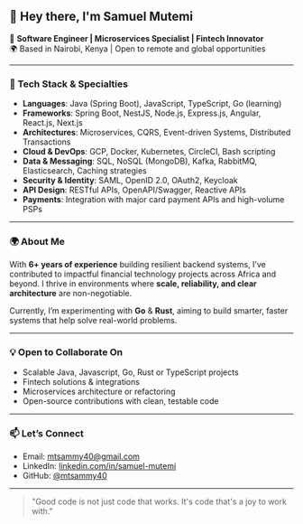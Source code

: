 ## 👋 Hey there, I'm Samuel Mutemi

🎯 **Software Engineer | Microservices Specialist | Fintech Innovator**  
🌍 Based in Nairobi, Kenya | Open to remote and global opportunities

---

### 🔧 Tech Stack & Specialties

- **Languages**: Java (Spring Boot), JavaScript, TypeScript, Go (learning)
- **Frameworks**: Spring Boot, NestJS, Node.js, Express.js, Angular, React.js, Next.js
- **Architectures**: Microservices, CQRS, Event-driven Systems, Distributed Transactions
- **Cloud & DevOps**: GCP, Docker, Kubernetes, CircleCI, Bash scripting
- **Data & Messaging**: SQL, NoSQL (MongoDB), Kafka, RabbitMQ, Elasticsearch, Caching strategies
- **Security & Identity**: SAML, OpenID 2.0, OAuth2, Keycloak
- **API Design**: RESTful APIs, OpenAPI/Swagger, Reactive APIs
- **Payments**: Integration with major card payment APIs and high-volume PSPs

---

### 🌍 About Me

With **6+ years of experience** building resilient backend systems, I’ve contributed to impactful financial technology projects across Africa and beyond. I thrive in environments where **scale, reliability, and clear architecture** are non-negotiable.

Currently, I’m experimenting with **Go** & **Rust**, aiming to build smarter, faster systems that help solve real-world problems.

---

### 💡 Open to Collaborate On

- Scalable Java, Javascript, Go, Rust or TypeScript projects  
- Fintech solutions & integrations  
- Microservices architecture or refactoring  
- Open-source contributions with clean, testable code  

---

### 📫 Let’s Connect

- Email: [mtsammy40@gmail.com](mailto:mtsammy40@gmail.com)  
- LinkedIn: [linkedin.com/in/samuel-mutemi](https://www.linkedin.com/in/samuel-mutemi)  
- GitHub: [@mtsammy40](https://github.com/mtsammy40)  

---

> "Good code is not just code that works. It's code that's a joy to work with."


<!---
mtsammy40/mtsammy40 is a ✨ special ✨ repository because its `README.md` (this file) appears on your GitHub profile.
You can click the Preview link to take a look at your changes.
--->
